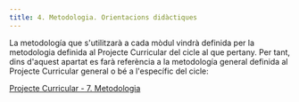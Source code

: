 ```yaml
---
title: 4. Metodologia. Orientacions didàctiques
---
```


La metodología que s'utilitzarà a cada mòdul vindrà definida per la metodologia definida al Projecte Curricular del cicle al que pertany. Per tant, dins d'aquest apartat es farà referència a la metodología general definida al Projecte Curricular general o bé a l'específic del cicle:

[Projecte Curricular - 7. Metodologia](../../ProjectesCurriculars/General/PCGen7MetodologiaGen.md)

